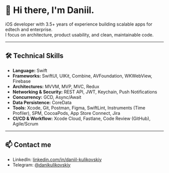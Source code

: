 
# 👋 Hi there, I'm Daniil.
iOS developer with 3.5+ years of experience building scalable apps for edtech and enterprise.  
I focus on architecture, product usability, and clean, maintainable code.  

---


## 🛠️ Technical Skills

- **Language:** Swift  
- **Frameworks:** SwiftUI, UIKit, Combine, AVFoundation, WKWebView, Firebase  
- **Architectures:** MVVM, MVP, MVC, Redux  
- **Networking & Security:** REST API, JWT, Keychain, Push Notifications  
- **Concurrency:** GCD, Async/Await  
- **Data Persistence:** CoreData  
- **Tools:** Xcode, Git, Postman, Figma, SwiftLint, Instruments (Time Profiler), SPM, CocoaPods, App Store Connect, Jira  
- **CI/CD & Workflow:** Xcode Cloud, Fastlane, Code Review (GitHub), Agile/Scrum  

---

## 📫 Contact me

- LinkedIn: [linkedin.com/in/daniil-kulikovskiy](https://www.linkedin.com/in/daniil-kulikovskiy)  
- Telegram: [@danikulikovskiy](https://t.me/danikulikovskiy)  
